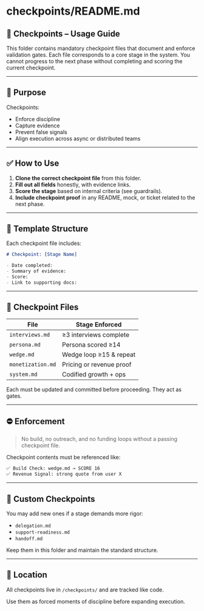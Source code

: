 # checkpoints/README.md

## 🧭 Checkpoints – Usage Guide

This folder contains mandatory checkpoint files that document and enforce validation gates. Each file corresponds to a core stage in the system. You cannot progress to the next phase without completing and scoring the current checkpoint.

---

## 📌 Purpose

Checkpoints:

- Enforce discipline
- Capture evidence
- Prevent false signals
- Align execution across async or distributed teams

---

## ✅ How to Use

1. **Clone the correct checkpoint file** from this folder.
2. **Fill out all fields** honestly, with evidence links.
3. **Score the stage** based on internal criteria (see guardrails).
4. **Include checkpoint proof** in any README, mock, or ticket related to the next phase.

---

## 🧱 Template Structure

Each checkpoint file includes:

```markdown
# Checkpoint: [Stage Name]

- Date completed:
- Summary of evidence:
- Score:
- Link to supporting docs:
```

---

## 🚦 Checkpoint Files

| File              | Stage Enforced           |
| ----------------- | ------------------------ |
| `interviews.md`   | ≥3 interviews complete   |
| `persona.md`      | Persona scored ≥14       |
| `wedge.md`        | Wedge loop ≥15 & repeat  |
| `monetization.md` | Pricing or revenue proof |
| `system.md`       | Codified growth + ops    |

Each must be updated and committed before proceeding. They act as gates.

---

## ⛔ Enforcement

> No build, no outreach, and no funding loops without a passing checkpoint file.

Checkpoint contents must be referenced like:

```markdown
✅ Build Check: wedge.md → SCORE 16  
✅ Revenue Signal: strong quote from user X
```

---

## 🧬 Custom Checkpoints

You may add new ones if a stage demands more rigor:

- `delegation.md`
- `support-readiness.md`
- `handoff.md`

Keep them in this folder and maintain the standard structure.

---

## 📂 Location

All checkpoints live in `/checkpoints/` and are tracked like code.

Use them as forced moments of discipline before expanding execution.
